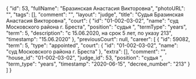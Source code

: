 {
    "id": 53,
    "fullName": "Бразинская Анастасия Викторовна",
    "photoURL": "",
    "tags": [],
    "comment": "",
    "layout": "judge",
    "title": "Судья Бразинская Анастасия Викторовна",
    "court": {
        "id": "01-002-03-02",
        "name": "суд Московского района г. Бреста",
        "position": "судья ",
        "termType": "years",
        "term": 5,
        "description": "c 15.06.2020, на срок 5 лет, по указу 213",
        "timestamp": "15.06.2020"
    },
    "previousCourt": null,
    "career": [
        {
            "id": 59082,
            "term": 5,
            "type": "appointed",
            "court": {
                "id": "01-002-03-02",
                "name": "суд Московского района г. Бреста"
            },
            "extra": [],
            "comment": "",
            "house_id": "01-002-03-02",
            "judge_id": 53,
            "position": "судья ",
            "term_type": "years",
            "timestamp": "2020-06-15",
            "decree_number": "213"
        }
    ]
}